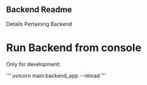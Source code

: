 ## Backend Readme

Details Pertaining Backend

# Run Backend from console

Only for development:

'''
uvicorn main:backend_app --reload
'''